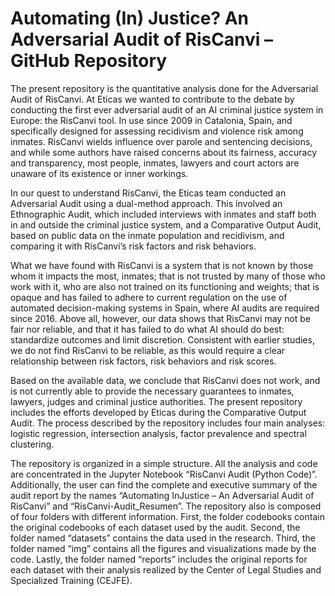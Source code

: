# Automating (In) Justice? An Adversarial Audit of RisCanvi – GitHub Repository 

The present repository is the quantitative analysis done for the Adversarial Audit of RisCanvi. At Eticas we wanted to contribute to the debate by conducting the first ever adversarial audit of an AI criminal justice system in Europe: the RisCanvi tool. In use since 2009 in Catalonia, Spain, and specifically designed for assessing recidivism and violence risk among inmates. RisCanvi wields influence over parole and sentencing decisions, and while some authors have raised concerns about its fairness, accuracy and transparency, most people, inmates, lawyers and court actors are unaware of its existence or inner workings. 

In our quest to understand RisCanvi, the Eticas team conducted an Adversarial Audit using a dual-method approach. This involved an Ethnographic Audit, which included interviews with inmates and staff both in and outside the criminal justice system, and a Comparative Output Audit, based on public data on the inmate population and recidivism, and comparing it with RisCanvi’s risk factors and risk behaviors. 

What we have found with RisCanvi is a system that is not known by those whom it impacts the most, inmates; that is not trusted by many of those who work with it, who are also not trained on its functioning and weights; that is opaque and has failed to adhere to current regulation on the use of automated decision-making systems in Spain, where AI audits are required since 2016. Above all, however, our data shows that RisCanvi may not be fair nor reliable, and that it has failed to do what AI should do best: standardize outcomes and limit discretion. Consistent with earlier studies, we do not find RisCanvi to be reliable, as this would require a clear relationship between risk factors, risk behaviors and risk scores.  

Based on the available data, we conclude that RisCanvi does not work, and is not currently able to provide the necessary guarantees to inmates, lawyers, judges and criminal justice authorities. The present repository includes the efforts developed by Eticas during the Comparative Output Audit. The process described by the repository includes four main analyses: logistic regression, intersection analysis, factor prevalence and spectral clustering.  

The repository is organized in a simple structure. All the analysis and code are concentrated in the Jupyter Notebook “RisCanvi Audit (Python Code)”. Additionally, the user can find the complete and executive summary of the audit report by the names “Automating InJustice – An Adversarial Audit of RisCanvi” and “RisCanvi-Audit_Resumen”. The repository also is composed of four folders with different information. First, the folder codebooks contain the original codebooks of each dataset used by the audit. Second, the folder named “datasets” contains the data used in the research. Third, the folder named “img” contains all the figures and visualizations made by the code. Lastly, the folder named “reports” includes the original reports for each dataset with their analysis realized by the Center of Legal Studies and Specialized Training (CEJFE).  
